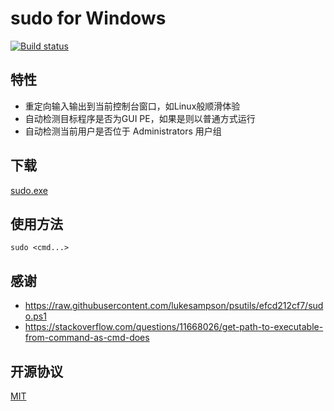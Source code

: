 ﻿sudo for Windows
================

[![Build status](https://ci.appveyor.com/api/projects/status/2d880hsxvy2levdm/branch/master?svg=true)](https://ci.appveyor.com/project/wzv5/sudo/branch/master)

## 特性

* 重定向输入输出到当前控制台窗口，如Linux般顺滑体验
* 自动检测目标程序是否为GUI PE，如果是则以普通方式运行
* 自动检测当前用户是否位于 Administrators 用户组

## 下载
[sudo.exe](https://github.com/wzv5/sudo/releases/latest)

## 使用方法

`
sudo <cmd...>
`

## 感谢

* <https://raw.githubusercontent.com/lukesampson/psutils/efcd212cf7/sudo.ps1>
* <https://stackoverflow.com/questions/11668026/get-path-to-executable-from-command-as-cmd-does>

## 开源协议

[MIT](http://opensource.org/licenses/MIT)